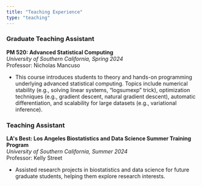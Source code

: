 ```yaml
---
title: "Teaching Experience"
type: "teaching"
---
```


### Graduate Teaching Assistant
**PM 520: Advanced Statistical Computing**  
*University of Southern California, Spring 2024*  
Professor: Nicholas Mancuso  
- This course introduces students to theory and hands-on programming underlying advanced statistical computing. Topics include numerical stability (e.g., solving linear systems, “logsumexp” trick), optimization techniques (e.g., gradient descent, natural gradient descent), automatic differentiation, and scalability for large datasets (e.g., variational inference).

### Teaching Assistant
**LA's Best: Los Angeles Biostatistics and Data Science Summer Training Program**  
*University of Southern California, Summer 2024*  
Professor: Kelly Street  
- Assisted research projects in biostatistics and data science for future graduate students, helping them explore research interests.

